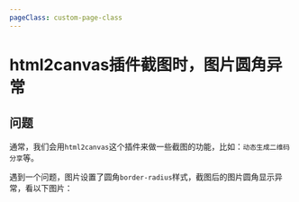```yaml
---
pageClass: custom-page-class
---
```


# html2canvas插件截图时，图片圆角异常

## 问题

通常，我们会用`html2canvas`这个插件来做一些截图的功能，比如：`动态生成二维码分享`等。

遇到一个问题，图片设置了圆角`border-radius`样式，截图后的图片圆角显示异常，看以下图片：

<img-show url="/images/br.gif" />